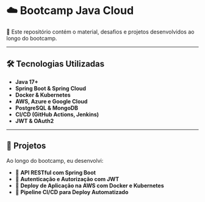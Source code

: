 # ☁️ Bootcamp Java Cloud

🚀 Este repositório contém o material, desafios e projetos desenvolvidos ao longo do bootcamp.

---

## 🛠 Tecnologias Utilizadas

- **Java 17+**
- **Spring Boot & Spring Cloud**
- **Docker & Kubernetes**
- **AWS, Azure e Google Cloud**
- **PostgreSQL & MongoDB**
- **CI/CD (GitHub Actions, Jenkins)**
- **JWT & OAuth2**

---

## 🚀 Projetos

Ao longo do bootcamp, eu desenvolvi:

- 📌 **API RESTful com Spring Boot**
- 📌 **Autenticação e Autorização com JWT**
- 📌 **Deploy de Aplicação na AWS com Docker e Kubernetes**
- 📌 **Pipeline CI/CD para Deploy Automatizado**
